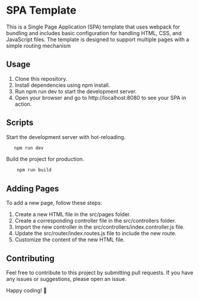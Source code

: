 
# SPA Template

This is a Single Page Application (SPA) template that uses webpack for bundling and includes basic configuration for handling HTML, CSS, and JavaScript files. The template is designed to support multiple pages with a simple routing mechanism

## Usage
1. Clone this repository.
2. Install dependencies using npm install.
4. Run npm run dev to start the development server.
5. Open your browser and go to http://localhost:8080 to see your SPA in action.

## Scripts
Start the development server with hot-reloading.
```bash
   npm run dev
```
Build the project for production.
```bash
    npm run build
```
## Adding Pages
To add a new page, follow these steps:
1. Create a new HTML file in the src/pages folder.
2. Create a corresponding controller file in the src/controllers folder.
3. Import the new controller in the src/controllers/index.controller.js file.
4. Update the src/router/index.routes.js file to include the new route.
5. Customize the content of the new HTML file.

## Contributing
Feel free to contribute to this project by submitting pull requests. If you have any issues or suggestions, please open an issue.


Happy coding! 🚀
